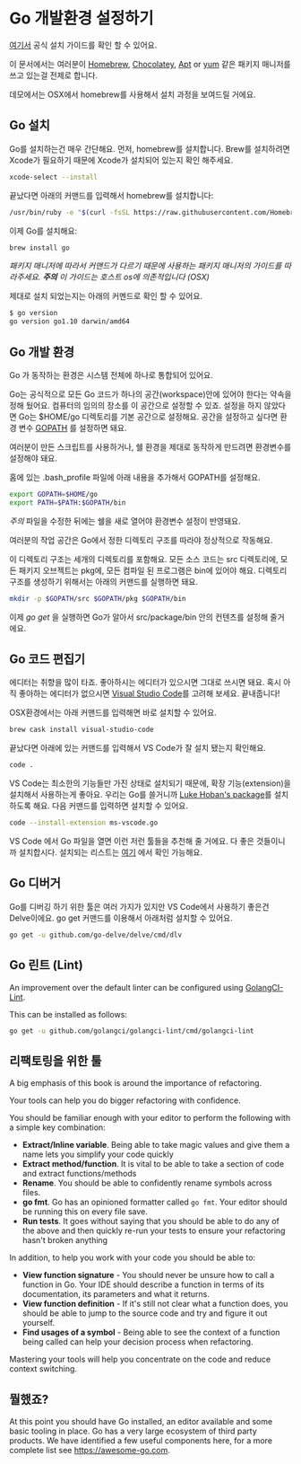 <!-- # Install Go, set up environment for productivity -->
# Go 개발환경 설정하기

<!-- The official installation instructions for Go are available [here](https://golang.org/doc/install). -->
[여기서](https://golang.org/doc/install) 공식 설치 가이드를 확인 할 수 있어요.

<!-- This guide will assume that you are using a package manager for e.g. [Homebrew](https://brew.sh), [Chocolatey](https://chocolatey.org), [Apt](https://help.ubuntu.com/community/AptGet/Howto) or [yum](https://access.redhat.com/solutions/9934). -->
이 문서에서는 여러분이 [Homebrew](https://brew.sh), [Chocolatey](https://chocolatey.org), [Apt](https://help.ubuntu.com/community/AptGet/Howto) or [yum](https://access.redhat.com/solutions/9934) 같은 패키지 매니저를 쓰고 있는걸 전제로 합니다.

<!-- For demonstration purposes we will show the installation procedure for OSX using Homebrew. -->
데모에서는 OSX에서 homebrew를 사용해서 설치 과정을 보여드릴 거에요.

<!-- ## Installation -->
## Go 설치 

<!-- The process of installation is very easy. First, what you have to do is to run this command to install homebrew (brew). Brew has a dependency on Xcode so you should ensure this is installed first. -->
Go를 설치하는건 매우 간단해요. 먼저, homebrew를 설치합니다. Brew를 설치하려면 Xcode가 필요하기 때문에 Xcode가 설치되어 있는지 확인 해주세요.

```sh
xcode-select --install
```

<!-- Then you run the following to install homebrew: -->
끝났다면 아래의 커맨드를 입력해서 homebrew를 설치합니다:

```sh
/usr/bin/ruby -e "$(curl -fsSL https://raw.githubusercontent.com/Homebrew/install/master/install)"
```

<!-- At this point you can now install Go: -->
이제 Go를 설치해요:

```sh
brew install go
```

<!-- *You should follow any instructions recommended by your package manager. **Note** these may be host os specific*. -->
*패키지 매니저에 따라서 커맨드가 다르기 때문에 사용하는 패키지 매니저의 가이드를 따라주세요. **주의** 이 가이드는 호스트 os에 의존적입니다 (OSX)*

<!-- You can verify the installation with: -->
제대로 설치 되었는지는 아래의 커멘드로 확인 할 수 있어요.

```sh
$ go version
go version go1.10 darwin/amd64
```

<!-- ## Go Environment -->
## Go 개발 환경

<!-- Go is opinionated. -->
Go 가 동작하는 환경은 시스템 전체에 하나로 통합되어 있어요.

<!-- By convention, all Go code lives within a single workspace (folder). This workspace could be anywhere in your machine. If you don't specify, Go will assume $HOME/go as the default workspace. The workspace is identified (and modified) by the environment variable [GOPATH](https://golang.org/cmd/go/#hdr-GOPATH_environment_variable). -->
Go는 공식적으로 모든 Go 코드가 하나의 공간(workspace)안에 있어야 한다는 약속을 정해 뒀어요. 컴퓨터의 임의의 장소를 이 공간으로 설정할 수 있죠. 설정을 하지 않았다면 Go는 $HOME/go 디렉토리를 기본 공간으로 설정해요. 공간을 설정하고 싶다면 환경 변수 [GOPATH](https://golang.org/cmd/go/#hdr-GOPATH_environment_variable) 를 설정하면 돼요.

<!-- You should set the environment variable so that you can use it later in scripts, shells, etc. -->
여러분이 만든 스크립트를 사용하거나, 쉘 환경을 제대로 동작하게 만드려면 환경변수를 설정해야 돼요.

<!-- Update your .bash_profile to contain the following exports: -->
홈에 있는 .bash_profile 파일에 아래 내용을 추가해서 GOPATH를 설정해요.

```sh
export GOPATH=$HOME/go
export PATH=$PATH:$GOPATH/bin
```

<!-- *Note* you should open a new shell to pickup these environment variables. -->
*주의* 파일을 수정한 뒤에는 쉘을 새로 열어야 환경변수 설정이 반영돼요.

<!-- Go assumes that your workspace contains a specific directory structure. -->
여러분의 작업 공간은 Go에서 정한 디렉토리 구조를 따라야 정상적으로 작동해요.

<!-- Go places its files in three directories: All source code lives in src, package objects lives in pkg, and the compiled programs live in bin. You can create these directories as follows. -->
이 디렉토리 구조는 세개의 디렉토리를 포함해요. 모든 소스 코드는 src 디렉토리에, 모든 패키지 오브젝트는 pkg에, 모든 컴파일 된 프로그램은 bin에 있어야 해요. 디렉토리 구조를 생성하기 위해서는 아래의 커맨드를 실행하면 돼요.

```sh
mkdir -p $GOPATH/src $GOPATH/pkg $GOPATH/bin
```

<!-- At this point you can _go get_ and the src/package/bin will be installed correctly in the appropriate $GOPATH/xxx directory. -->
이제 _go get_ 을 실행하면 Go가 알아서 src/package/bin 안의 컨텐츠를 설정해 줄거에요.

<!-- ## Go Editor -->
## Go 코드 편집기

<!-- Editor preference is very individualistic, you may already have a preference that supports Go. If you don't you should consider an Editor such as [Visual Studio Code](https://code.visualstudio.com), which has exceptional Go support. -->
에디터는 취향을 많이 타죠. 좋아하시는 에디터가 있으시면 그대로 쓰시면 돼요. 혹시 아직 좋아하는 에디터가 없으시면 [Visual Studio Code](https://code.visualstudio.com)를 고려해 보세요. 끝내줍니다!

<!-- You can install it using the following command: -->
OSX환경에서는 아래 커맨드를 입력해면 바로 설치할 수 있어요.

```sh
brew cask install visual-studio-code
```

<!-- You can confirm VS Code installed correctly you can run the following in your shell. -->
끝났다면 아래에 있는 커맨드를 입력해서 VS Code가 잘 설치 됐는지 확인해요. 

```sh
code .
```

<!-- VS Code is shipped with very little software enabled, you can enable new software by installing extensions. To add Go support you must install an extension, there are a variety available for VS Code, an exceptional one is [Luke Hoban's package](https://github.com/Microsoft/vscode-go). This can be installed as follows: -->
VS Code는 최소한의 기능들만 가진 상태로 설치되기 때문에, 확장 기능(extension)을 설치해서 사용하는게 좋아요. 우리는 Go를 쓸거니까 [Luke Hoban's package](https://github.com/Microsoft/vscode-go)를 설치하도록 해요. 다음 커맨드를 입력하면 설치할 수 있어요.

```sh
code --install-extension ms-vscode.go
```

<!-- When you open a Go file for the first time in VS Code, it will indicate that the Analysis tools are missing, you should click the button to install these. The list of tools that gets installed (and used) by VS Code are available [here](https://github.com/Microsoft/vscode-go/wiki/Go-tools-that-the-Go-extension-depends-on). -->
VS Code 에서 Go 파일을 열면 이런 저런 툴들을 추천해 줄 거에요. 다 좋은 것들이니까 설치합시다. 설치되는 리스트는 [여기](https://github.com/Microsoft/vscode-go/wiki/Go-tools-that-the-Go-extension-depends-on) 에서 확인 가능해요.

<!-- ## Go Debugger -->
## Go 디버거

<!-- A good option for debugging Go (that's integrated with VS Code) is Delve. This can be installed as follows using go get: -->
Go를 디버깅 하기 위한 툴은 여러 가지가 있지만 VS Code에서 사용하기 좋은건 Delve이에요. go get 커맨드를 이용해서 아래처럼 설치할 수 있어요.

```sh
go get -u github.com/go-delve/delve/cmd/dlv
```

<!-- ## Go Linting -->
## Go 린트 (Lint)

An improvement over the default linter can be configured using [GolangCI-Lint](https://github.com/golangci/golangci-lint).

This can be installed as follows:

```sh
go get -u github.com/golangci/golangci-lint/cmd/golangci-lint
```

<!-- ## Refactoring and your tooling -->
## 리팩토링을 위한 툴

A big emphasis of this book is around the importance of refactoring.

Your tools can help you do bigger refactoring with confidence.

You should be familiar enough with your editor to perform the following with a simple key combination:

- **Extract/Inline variable**. Being able to take magic values and give them a name lets you simplify your code quickly
- **Extract method/function**. It is vital to be able to take a section of code and extract functions/methods
- **Rename**. You should be able to confidently rename symbols across files.
- **go fmt**. Go has an opinioned formatter called `go fmt`. Your editor should be running this on every file save.
- **Run tests**. It goes without saying that you should be able to do any of the above and then quickly re-run your tests to ensure your refactoring hasn't broken anything

In addition, to help you work with your code you should be able to:

- **View function signature** - You should never be unsure how to call a function in Go. Your IDE should describe a function in terms of its documentation, its parameters and what it returns.
- **View function definition** - If it's still not clear what a function does, you should be able to jump to the source code and try and figure it out yourself.
- **Find usages of a symbol** - Being able to see the context of a function being called can help your decision process when refactoring.

Mastering your tools will help you concentrate on the code and reduce context switching.

<!-- ## Wrapping up -->
## 뭘했죠?

At this point you should have Go installed, an editor available and some basic tooling in place. Go has a very large ecosystem of third party products. We have identified a few useful components here, for a more complete list see https://awesome-go.com.
